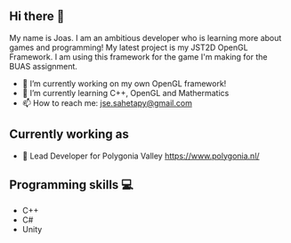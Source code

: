 ## Hi there 👋

My name is Joas. I am an ambitious developer who is learning more about games and programming! My latest project is my JST2D OpenGL Framework. I am using this framework for the game I'm making for the BUAS assignment.

- 🔭 I’m currently working on my own OpenGL framework!
- 🌱 I’m currently learning C++, OpenGL and Mathermatics
- 📫 How to reach me: jse.sahetapy@gmail.com

## Currently working as
-  🚀 Lead Developer for Polygonia Valley https://www.polygonia.nl/

## Programming skills 💻

- C++
- C#
- Unity
